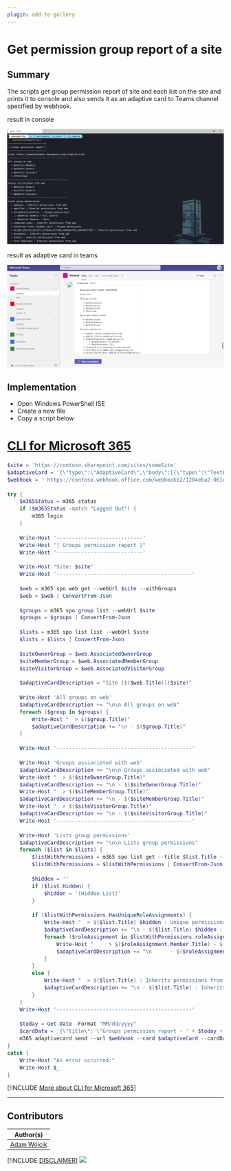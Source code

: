 ```yaml
---
plugin: add-to-gallery
---
```


# Get permission group report of a site

## Summary

The scripts get group permission report of site and each list on the site and prints it to console and also sends it as an adaptive card to Teams channel specified by webhook.

result in console

![run in console](assets/console.png)

result as adaptive card in teams

![adaptive card in teams](assets/teams.png)

## Implementation

- Open Windows PowerShell ISE
- Create a new file
- Copy a script  below

# [CLI for Microsoft 365](#tab/cli-m365-ps)
```powershell
$site = 'https://contoso.sharepoint.com/sites/someSite'
$adaptiveCard = '{\"type\":\"AdaptiveCard\",\"body\":[{\"type\":\"TextBlock\",\"size\":\"Medium\",\"weight\":\"Bolder\",\"text\":\"${title}\"},{\"type\":\"TextBlock\",\"text\":\"${description}\",\"wrap\":true}],\"$schema\":\"http://adaptivecards.io/schemas/adaptive-card.json\",\"version\":\"1.3\"}'
$webhook = ' https://contoso.webhook.office.com/webhookb2/1204eba2-061c-4442-9696-2a725cb2d094@2942bb31-1d49-4da6-8d3d-d0f9e1141486/IncomingWebhook/6e54c3958bde444e96fec9ecad356993/be11f523-2a4d-4eae-9d42-277410893c41'

try { 
    $m365Status = m365 status
    if ($m365Status -match "Logged Out") {
        m365 login
    }
    
    Write-Host '----------------------------'
    Write-Host "| Groups permission report |"
    Write-Host '----------------------------'
    
    Write-Host "Site: $site"
    Write-Host '--------------------------------------------'

    $web = m365 spo web get --webUrl $site --withGroups
    $web = $web | ConvertFrom-Json
    
    $groups = m365 spo group list --webUrl $site
    $groups = $groups | ConvertFrom-Json

    $lists = m365 spo list list --webUrl $site
    $lists = $lists | ConvertFrom-Json
    
    $siteOwnerGroup = $web.AssociatedOwnerGroup
    $siteMemberGroup = $web.AssociatedMemberGroup
    $siteVisitorGroup = $web.AssociatedVisitorGroup

    $adaptiveCardDescription = "Site [$($web.Title)]($site)"

    Write-Host 'All groups on web'
    $adaptiveCardDescription += "\n\n All groups on web"
    foreach ($group in $groups) {
        Write-Host "  > $($group.Title)"
        $adaptiveCardDescription += "\n - $($group.Title)"
    }
    
    Write-Host '--------------------------------------------'
    
    Write-Host 'Groups assiocieted with web'
    $adaptiveCardDescription += "\n\n Groups assiocieted with web"
    Write-Host "  > $($siteOwnerGroup.Title)"
    $adaptiveCardDescription += "\n - $($siteOwnerGroup.Title)"
    Write-Host "  > $($siteMemberGroup.Title)"
    $adaptiveCardDescription += "\n - $($siteMemberGroup.Title)"
    Write-Host "  > $($siteVisitorGroup.Title)"
    $adaptiveCardDescription += "\n - $($siteVisitorGroup.Title)"
    Write-Host '--------------------------------------------'

    Write-Host 'Lists group permissions'
    $adaptiveCardDescription += "\n\n Lists group permissions"
    foreach ($list in $lists) {
        $listWithPermissions = m365 spo list get --title $list.Title --webUrl $site --withPermissions
        $listWithPermissions = $listWithPermissions | ConvertFrom-Json

        $hidden = ''
        if ($list.Hidden) {
            $hidden = '(Hidden List)'
        }

        if ($listWithPermissions.HasUniqueRoleAssignments) {
            Write-Host "  > $($list.Title) $hidden : Unique permissions"
            $adaptiveCardDescription += "\n - $($list.Title) $hidden : Unique permissions"
            foreach ($roleAssignment in $listWithPermissions.roleAssignments) {
                Write-Host "     > $($roleAssignment.Member.Title) - $($roleAssignment.RoleDefinitionBindings.Name)"
                $adaptiveCardDescription += "\n      - $($roleAssignment.Member.Title) - $($roleAssignment.RoleDefinitionBindings.Name)"
            }            
        }
        else {
            Write-Host "  > $($list.Title) : Inherits permissions from web"
            $adaptiveCardDescription += "\n - $($list.Title) : Inherits permissions from web"
        }
    }
    Write-Host '--------------------------------------------'

    $today = Get-Date -Format "MM/dd/yyyy"
    $cardData = '{\"title\": \"Groups permission report - ' + $today + '\" ,\"description\":\"' + $adaptiveCardDescription + '\"}'
    m365 adaptivecard send --url $webhook --card $adaptiveCard --cardData $cardData
}
catch {
    Write-Host "An error occurred:"
    Write-Host $_
}
```
[!INCLUDE [More about CLI for Microsoft 365](../../docfx/includes/MORE-CLIM365.md)]

***

## Contributors

| Author(s) |
|-----------|
| [Adam Wójcik](https://github.com/Adam-it)|

[!INCLUDE [DISCLAIMER](../../docfx/includes/DISCLAIMER.md)]
<img src="https://m365-visitor-stats.azurewebsites.net/script-samples/scripts/spo-remove-large-library" aria-hidden="true" />
